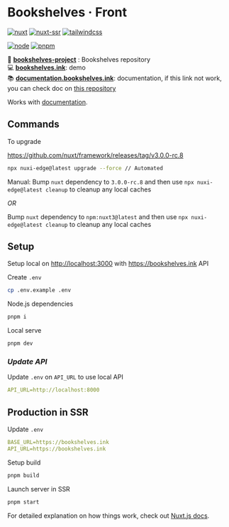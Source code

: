 # Bookshelves · Front <!-- omit in toc -->

[![nuxt](https://img.shields.io/static/v1?label=Nuxt&message=v3.x&color=00C58E&style=flat-square&logo=nuxt.js&logoColor=ffffff)](https://nuxtjs.org/)
[![nuxt-ssr](https://img.shields.io/static/v1?label=Designed%20to%20be&message=SSR&color=00C58E&style=flat-square&logo=nuxt.js&logoColor=ffffff)](https://nuxtjs.org/docs/concepts/server-side-rendering/)
[![tailwindcss](https://img.shields.io/static/v1?label=Tailwind%20CSS&message=v3.x&color=38B2AC&style=flat-square&logo=tailwind-css&logoColor=ffffff)](https://tailwindcss.com/)

[![node](https://img.shields.io/static/v1?label=NodeJS&message=v16.x&color=339933&style=flat-square&logo=node.js&logoColor=ffffff)](https://nodejs.org/en)
[![pnpm](https://img.shields.io/static/v1?label=pnpm&message=v7.x&color=F69220&style=flat-square&logo=pnpm&logoColor=ffffff)](https://pnpm.io)

📀 [**bookshelves-project**](https://github.com/bookshelves-project) : Bookshelves repository  
💻 [**bookshelves.ink**](https://bookshelves.ink): demo  
📚 [**documentation.bookshelves.ink**](https://bookshelves-documentation.netlify.app): documentation, if this link not work, you can check doc on [this repository](https://github.com/bookshelves-project/bookshelves-doc)  

Works with [documentation](https://nuxtjs.org).

## Commands

To upgrade

<https://github.com/nuxt/framework/releases/tag/v3.0.0-rc.8>

```bash
npx nuxi-edge@latest upgrade --force // Automated
```

Manual: Bump `nuxt` dependency to `3.0.0-rc.8` and then use `npx nuxi-edge@latest cleanup` to cleanup any local caches

*OR*

Bump `nuxt` dependency to `npm:nuxt3@latest` and then use `npx nuxi-edge@latest cleanup` to cleanup any local caches

## **Setup**

Setup local on <http://localhost:3000> with <https://bookshelves.ink> API

Create `.env`

```bash
cp .env.example .env
```

Node.js dependencies

```bash
pnpm i
```

Local serve

```bash
pnpm dev
```

### *Update API*

Update `.env` on `API_URL` to use local API

```yml
API_URL=http://localhost:8000
```

## **Production in SSR**

Update `.env`

```yml
BASE_URL=https://bookshelves.ink
API_URL=https://bookshelves.ink
```

Setup build

```bash
pnpm build
```

Launch server in SSR

```bash
pnpm start
```

For detailed explanation on how things work, check out [Nuxt.js docs](https://nuxtjs.org).
